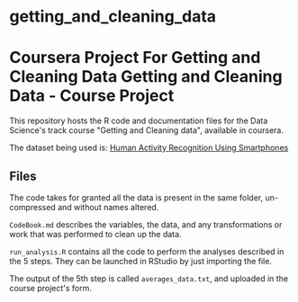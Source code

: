 # getting_and_cleaning_data
Coursera Project For Getting and Cleaning Data
Getting and Cleaning Data - Course Project
==========================================

This repository hosts the R code and documentation files for the Data Science's track course "Getting and Cleaning data", available in coursera.

The dataset being used is: 
[Human Activity Recognition Using Smartphones](http://archive.ics.uci.edu/ml/datasets/Human+Activity+Recognition+Using+Smartphones)

## Files

The code takes for granted all the data is present in the same folder, un-compressed and without names altered.

`CodeBook.md` describes the variables, the data, and any transformations or work that was performed to clean up the data.

`run_analysis.R` contains all the code to perform the analyses described in the 5 steps. 
They can be launched in RStudio by just importing the file.

The output of the 5th step is called `averages_data.txt`, and uploaded in the course project's form.

